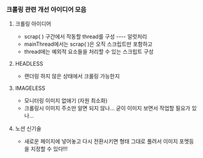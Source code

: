 
### 크롤링 관련 개선 아이디어 모음

1. 크롤링 아이디어
	- scrap( ) 구간에서 작동할 thread를 구성 ----  알럿처리
	- mainThread에서는 scrap( )은 오직 스크립트만 포함하고
	- thread에는 예외적 요소들을 처리할 수 있는 스크립트 구성

2. HEADLESS
	- 랜더링 하지 않은 상태에서 크롤링 가능한지

3. IMAGELESS
	- 모니터링 이미지 없애기 (자원 최소화)
	- 크롤링시 이미지 주소만 알면 되지 않나... 굳이 이미지 보면서 작업할 필요가 있나...

4. 노션 신기술
	- 새로운 페이지에 넣어놓고 다시 전환시키면 형태 그대로 풀려서 이미지 포멧등을 지정할 수 있다!!!